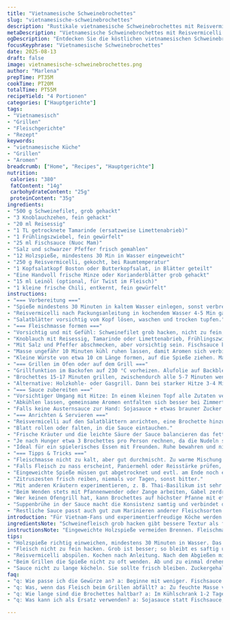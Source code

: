 ```yaml
---
title: "Vietnamesische Schweinebrochettes"
slug: "vietnamesische-schweinebrochettes"
description: "Rustikale vietnamesische Schweinebrochettes mit Reisvermicelli, frischen Kräutern und einer würzig-süßen Dip-Sauce. Die Schweinehackfleischspieße werden mit Limettenabrieb, Knoblauch und Fischsauce mariniert, dann gegrillt. Serviert mit Salatblättern, heißen Reisnudeln und einer komplexen Sauce aus Hoisin, Austernsauce und scharfem Chili. Ein Zusammenspiel aus würzig, frisch und aromatisch, das zeigt, wie Leinöl und Tamarinde einen überraschenden Akzent setzen können. Die Zubereitung erfordert Aufmerksamkeit für Textur, Gargrad und ausgewogene Aromen. Spieße kleben leicht, wenn zu feucht, Tortilla-Einweichtrick hilft. Perfekt für Geselligkeit, lässt sich variieren mit Rind oder Hühnchen. Geübte Köche achten auf klare, reine Aromen ohne Überwürzung."
metaDescription: "Vietnamesische Schweinebrochettes mit Reisvermicelli und Kräutern; würzig-süße Sauce für unvergessliches Geschmackserlebnis"
ogDescription: "Entdecken Sie die köstlichen vietnamesischen Schweinebrochettes; zubereitet mit frischen Kräutern und einer aromatischen Dip-Sauce"
focusKeyphrase: "Vietnamesische Schweinebrochettes"
date: 2025-08-13
draft: false
image: vietnamesische-schweinebrochettes.png
author: "Marlena"
prepTime: PT35M
cookTime: PT20M
totalTime: PT55M
recipeYield: "4 Portionen"
categories: ["Hauptgerichte"]
tags:
- "Vietnamesisch"
- "Grillen"
- "Fleischgerichte"
- "Rezept"
keywords:
- "vietnamesische Küche"
- "Grillen"
- "Aromen"
breadcrumb: ["Home", "Recipes", "Hauptgerichte"]
nutrition: 
 calories: "380"
 fatContent: "14g"
 carbohydrateContent: "25g"
 proteinContent: "35g"
ingredients:
- "500 g Schweinefilet, grob gehackt"
- "3 Knoblauchzehen, fein gehackt"
- "20 ml Reisessig"
- "1 TL getrocknete Tamarinde (ersatzweise Limettenabrieb)"
- "1 Frühlingszwiebel, fein gewürfelt"
- "25 ml Fischsauce (Nuoc Mam)"
- "Salz und schwarzer Pfeffer frisch gemahlen"
- "12 Holzspieße, mindestens 30 Min in Wasser eingeweicht"
- "250 g Reisvermicelli, gekocht, bei Raumtemperatur"
- "1 Kopfsalatkopf Boston oder Butterkopfsalat, in Blätter geteilt"
- "Eine Handvoll frische Minze oder Korianderblätter grob gehackt"
- "15 ml Leinöl (optional, für Twist im Fleisch)"
- "1 kleine frische Chili, entkernt, fein gewürfelt"
instructions:
- "=== Vorbereitung ==="
- "Spieße mindestens 30 Minuten in kaltem Wasser einlegen, sonst verbrennen sie auf dem Grill schnell."
- "Reisvermicelli nach Packungsanleitung in kochendem Wasser 4-5 Min garen, abgießen, mit kaltem Wasser spülen, damit sie nicht verkleben."
- "Salatblätter vorsichtig vom Kopf lösen, waschen und trocken tupfen."
- "=== Fleischmasse formen ==="
- "Vorsichtig und mit Gefühl: Schweinefilet grob hacken, nicht zu fein, Textur soll bissfest bleiben."
- "Knoblauch mit Reisessig, Tamarinde oder Limettenabrieb, Frühlingszwiebel, Fischsauce und dem Leinöl in die Schüssel geben. Chiliflocken sorgen für Hitze, ca. 1 TL – je nach Geschmack dosieren."
- "Mit Salz und Pfeffer abschmecken, aber vorsichtig sein. Fischsauce bringt schon Salz mit."
- "Masse ungefähr 10 Minuten kühl ruhen lassen, damit Aromen sich verbinden."
- "Kleine Würste von etwa 10 cm Länge formen, auf die Spieße ziehen. Masse darf nicht zu feucht sein, sonst fällt sie runter oder zerfällt beim Grillen."
- "=== Grillen im Ofen oder auf dem Grill ==="
- "Grillfunktion im Backofen auf 230 °C vorheizen. Alufolie auf Backblech legen, damit nicht zu viel Tropfen bleiben."
- "Brochettes 15-17 Minuten grillen, zwischendurch alle 5-7 Minuten wenden. Farbe soll knusprig und gut gebräunt sein, nicht trocken. Mit der Gabel leicht drücken: Fleisch soll fest, aber saftig sein."
- "Alternative: Holzkohle- oder Gasgrill. Dann bei starker Hitze 3-4 Minuten je Seite. Nicht zu oft wenden, sonst werden Spieße trocken."
- "=== Sauce zubereiten ==="
- "Vorsichtiger Umgang mit Hitze: In einem kleinen Topf alle Zutaten vermischen: 25 ml Reisessig, 25 ml Austernsauce, 25 ml Hoisinsauce, 100 ml Hühnerbrühe, Chiliflocken. Kurz aufkochen lassen, aber nicht zu lange, sonst wird die Hoisinsauce zu dick."
- "Abkühlen lassen, gemeinsame Aromen entfalten sich besser bei Zimmertemperatur."
- "Falls keine Austernsauce zur Hand: Sojasauce + etwas brauner Zucker + wenige Spritzer Fischsauce gehen als Ersatz. Geschmack verändert sich, aber angenehm."
- "=== Anrichten & Servieren ==="
- "Reisvermicelli auf den Salatblättern anrichten, eine Brochette hinzufügen, frische Kräuter dazu."
- "Blatt rollen oder falten, in die Sauce eintauchen."
- "Frische Kräuter und die leichte Säure der Sauce balancieren das fette Fleisch aus."
- "Je nach Hunger etwa 3 Brochettes pro Person rechnen, da die Nudeln sättigen."
- "Ideal für ein spielerisches Essen mit Freunden. Ruhe bewahren und nicht zu viele Zutaten überladen."
- "=== Tipps & Tricks ==="
- "Fleischmasse nicht zu kalt, aber gut durchmischt. Zu warme Mischung wird klebrig, lässt sich schlecht formen."
- "Falls Fleisch zu nass erscheint, Paniermehl oder Reisstärke prüfen, hilft beim Binden, aber nie zu viel, sonst trocken."
- "Eingeweichte Spieße müssen gut abgetrocknet und evtl. am Ende noch einmal eingeweicht werden, falls sie zu schnell brennen."
- "Zitruszesten frisch reiben, niemals vor Tagen, sonst bitter."
- "Mit anderen Kräutern experimentieren, z. B. Thai-Basilikum ist sehr aromatisch, gibt ein anderes Aroma."
- "Beim Wenden stets mit Pfannenwender oder Zange arbeiten, Gabel zerdrückt Oberfläche und lässt Saft entweichen."
- "Wer keinen Ofengrill hat, kann Brochettes auf höchster Pfanne mit etwas Öl langsam braten, dann Finish unter Grill oder Flamme zum Bräunen."
- "Suppenbrühe in der Sauce macht die Konsistenz samtig und verbindet die süßen sowie sauren Aromen elegant."
- "Restliche Sauce passt auch gut zum Marinieren anderer Fleischsorten."
introduction: "Für Vietnam-Fans und experimentierfreudige Köche werden Schweinebrochettes auf ganz andere Weise greifbar. Ich habe die Textur immer wieder angepasst: nicht zu fein hacken, so bleibt das Fleisch stückig und saftig. Die Mischung aus Limetten- oder Tamarindenaromen bringt das gewisse Etwas, ohne zu fruchtig zu werden. Auch das Leinöl ein kleines Highlight, bringt eine nussige Tiefe in den Geschmack und sorgt für glänzende Oberfläche, wenn die Spieße gegrillt werden. Hochzeiten der Aromen entstehen durch die frischen Kräuter und den knackigen Salat. Zeit abhängig machen von Farbe, Knusprigkeit, und dass die Spieße beim Berühren eine leichte Spannung haben – nicht trocken, nicht roh. Essen wird Gemeinschaft, jeder rollt sein Bündel selbst, das macht Spaß und ist auch optisch reizvoll. Das Zusammenspiel mit der Sauce ist entscheidend – sie darf nicht zu dick sein, sondern soll leicht zum Dippen bleiben und Frische mit Schärfe bringen. Letzteres je nach Chiliintensität anpassen. Über Jahre beobachtet, geschmeckt und immer wieder korrigiert. Nicht kompliziert, aber mit Liebe zum Detail."
ingredientsNote: "Schweinefleisch grob hacken gibt bessere Textur als fertig gewolftes. Wichtig ist, dass die Mischung nicht zu feucht wird, sonst fällt alles beim Grillen runter. Tamarinde macht die Säure viel interessanter als Limette, probiere beides, um die perfekte Balance zu finden. Falls kein Leinöl, besser leichtes Sonnenblumenöl – Leinöl wird schnell ranzig, nach Öffnen zügig verbrauchen. Fischsauce kann durch Sojasauce ersetzt werden, aber Geschmack deutlich milder. Für die Sauce ist es wichtig, dass die Brühe gut abgeschmeckt und nicht salzig gekocht wird, sonst überlagert es die feinen Aromen der Hoisin- und Austernsauce. Frische Kräuter auf jeden Fall grob gehackt, damit sie platzen und ihre Aromen besser freisetzen. Salatblätter genießen – unbedingt knackig frisch verwenden. Beim Simmern der Sauce müssen Zuckergehalt im Auge behalten werden, sonst wird zu süß. Chili je nach Belieben dosieren, frische Chili in der Fleischmasse sorgt für Wärme, die Sauce ergänzt mit leichter Schärfe."
instructionsNote: "Eingeweichte Holzspieße vermeiden Brennen. Fleischmasse mit Gefühl mixen, zuviel Druck gibt schlechte Textur. Beim Formen von Würsten helfen angefeuchtete Hände. Backofengrill nutzen, wenn kein Holzkohlegrill vorhanden. Die Farbe der Spieße kontrollieren – schön gebräunt, nicht schwarz. Timing strikt an Farbe, Textur orientieren, nicht nur Stoppuhr. Sauce nie zu lange kochen, sonst verliert sie Frische. Beim Servieren unbedingt die einzelnen Elemente getrennt anbieten, damit jeder selbst komponieren kann. Ideal auch zum Vorbereiten: Fleischmasse und Sauce am Tag vorher vorbereiten – Aromen werden intensiver. Reisnudeln kurz vor dem Servieren nochmal auflockern, nicht klebrig werden lassen. Übung macht den Meister: beim ersten Mal auf optische Hinweise verlassen, später mit sicherem Gefühl für Textur. Fehler wie verbrannte Spieße oder zu süße Sauce lassen sich leicht korrigieren durch Anpassung bei der zweiten Runde."
tips:
- "Holzspieße richtig einweichen, mindestens 30 Minuten in Wasser. Das verhindert Verbrennen auf dem Grill oder im Ofen. Achten auf die Textur der Masse, nicht zu feucht."
- "Fleisch nicht zu fein hacken. Grob ist besser; so bleibt es saftig und hat Biss. Knoblauch und Zwiebeln gut vermischen für gleichmäßigen Geschmack und Aroma."
- "Reisvermicelli abspülen. Kochen nach Anleitung. Nach dem Abgießen mit kaltem Wasser durchspülen, sonst kleben sie. Genau die richtige Konsistenz sorgt für perfekten Genuss."
- "Beim Grillen die Spieße nicht zu oft wenden. Ab und zu einmal drehen reicht. Farbe der Brochettes kontrollieren; knusprig und goldbraun ist das Ziel. Leicht drücken für den Gargrad."
- "Sauce nicht zu lange köcheln. Sie sollte frisch bleiben. Zuckergehalt watchen; vermeiden zu süß. Bei Zubereitung mit Brühe feine Aromen betonen für den ausgewogenen Geschmack."
faq:
- "q: Wie passe ich die Gewürze an? a: Beginne mit weniger. Fischsauce ist salzig. Aufpassen beim Abschmecken. Tamarinde gibt Tiefe. Varianten testen."
- "q: Was, wenn das Fleisch beim Grillen abfällt? a: Zu feuchte Masse vermeiden. Wenn notwendig, Paniermehl benutzen zum Binden. Auch richtige Spieße sind wichtig."
- "q: Wie lange sind die Brochettes haltbar? a: Im Kühlschrank 1-2 Tage. Besser frisch geniessen. Einfrieren möglich, vor dem Grillen auftauen."
- "q: Was kann ich als Ersatz verwenden? a: Sojasauce statt Fischsauce, aber milder. Für die Sauce auch Honig anstelle von Zucker probieren für interessante Variante."

---
```

